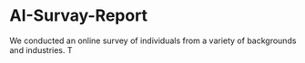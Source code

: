 # AI-Survay-Report
We conducted an  online survey of individuals from a variety of backgrounds and industries. T
